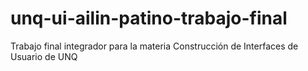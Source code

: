 # unq-ui-ailin-patino-trabajo-final
Trabajo final integrador para la materia Construcción de Interfaces de Usuario de UNQ
